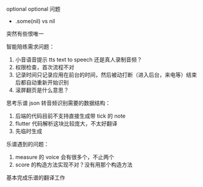 optional optional 问题
- .some(nil) vs nil

突然有些恨唯一

智能陪练需求问题：
1. 小音语音提示 tts text to speech 还是真人录制音频？
2. 权限检查，首次流程不对
3. 记录时间只记录应用在前台的时间，然后被动打断（进入后台，来电等）结束后都自动重新开始识别
4. 滚屏翻页是什么意思？

思考乐谱 json 转音频识别需要的数据结构：
1. 后端的代码目前不支持直接生成带 tick 的 note
2. flutter 代码解析这块比较庞大，不太好翻译
3. 先临时生成

乐谱遇到的问题：
1. measure 的 voice 会有很多个，不止两个
2. score 的构造方法实现不对？没有用那个构造方法

基本完成乐谱的翻译工作